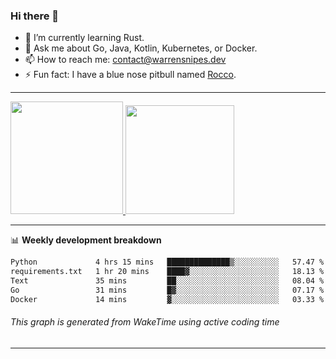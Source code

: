 ### Hi there 👋

- 🌱 I’m currently learning Rust.
- 💬 Ask me about Go, Java, Kotlin, Kubernetes, or Docker.
- 📫 How to reach me: contact@warrensnipes.dev
- ⚡ Fun fact: I have a blue nose pitbull named [Rocco](https://i.imgur.com/iLsSCKu.jpg).

-------


<a href="https://github.com/LockedThread/LockedThread">
  <img height="180em" src="https://github-readme-stats.vercel.app/api?username=LockedThread&theme=transparent&bg_color=00000000&show_icons=true&count_private=true" />
  <img height="174em" src="https://github-readme-stats.vercel.app/api/top-langs?username=LockedThread&theme=transparent&layout=compact&hide_progress=true&bg_color=00000000" />
  </a>

-------

📊 **Weekly development breakdown**
<!--START_SECTION:waka-->

```txt
Python             4 hrs 15 mins   ██████████████▒░░░░░░░░░░   57.47 %
requirements.txt   1 hr 20 mins    ████▓░░░░░░░░░░░░░░░░░░░░   18.13 %
Text               35 mins         ██░░░░░░░░░░░░░░░░░░░░░░░   08.04 %
Go                 31 mins         █▓░░░░░░░░░░░░░░░░░░░░░░░   07.17 %
Docker             14 mins         ▓░░░░░░░░░░░░░░░░░░░░░░░░   03.33 %
```

<!--END_SECTION:waka-->
###### *This graph is generated from WakeTime using active coding time*
-------
